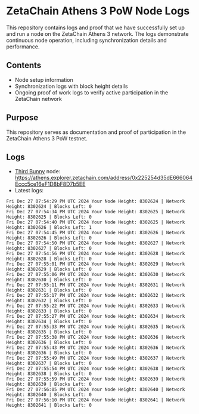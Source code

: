# ZetaChain Athens 3 PoW Node Logs
This repository contains logs and proof that we have successfully set up and run a node on the ZetaChain Athens 3 network. The logs demonstrate continuous node operation, including synchronization details and performance.

## Contents
- Node setup information
- Synchronization logs with block height details
- Ongoing proof of work logs to verify active participation in the ZetaChain network

## Purpose
This repository serves as documentation and proof of participation in the ZetaChain Athens 3 PoW testnet.

## Logs

- [Third Bunny](https://thirdbunny.xyz/) node: https://athens.explorer.zetachain.com/address/0x225254d35dE666064Eccc5ce16eF1D8bF8D7b5EE
- Latest logs:
```
Fri Dec 27 07:54:29 PM UTC 2024 Your Node Height: 8302624 | Network Height: 8302624 | Blocks Left: 0
Fri Dec 27 07:54:34 PM UTC 2024 Your Node Height: 8302625 | Network Height: 8302625 | Blocks Left: 0
Fri Dec 27 07:54:40 PM UTC 2024 Your Node Height: 8302625 | Network Height: 8302626 | Blocks Left: 1
Fri Dec 27 07:54:45 PM UTC 2024 Your Node Height: 8302626 | Network Height: 8302626 | Blocks Left: 0
Fri Dec 27 07:54:50 PM UTC 2024 Your Node Height: 8302627 | Network Height: 8302627 | Blocks Left: 0
Fri Dec 27 07:54:56 PM UTC 2024 Your Node Height: 8302628 | Network Height: 8302628 | Blocks Left: 0
Fri Dec 27 07:55:01 PM UTC 2024 Your Node Height: 8302629 | Network Height: 8302629 | Blocks Left: 0
Fri Dec 27 07:55:06 PM UTC 2024 Your Node Height: 8302630 | Network Height: 8302630 | Blocks Left: 0
Fri Dec 27 07:55:11 PM UTC 2024 Your Node Height: 8302631 | Network Height: 8302631 | Blocks Left: 0
Fri Dec 27 07:55:17 PM UTC 2024 Your Node Height: 8302632 | Network Height: 8302632 | Blocks Left: 0
Fri Dec 27 07:55:22 PM UTC 2024 Your Node Height: 8302633 | Network Height: 8302633 | Blocks Left: 0
Fri Dec 27 07:55:27 PM UTC 2024 Your Node Height: 8302634 | Network Height: 8302634 | Blocks Left: 0
Fri Dec 27 07:55:33 PM UTC 2024 Your Node Height: 8302635 | Network Height: 8302635 | Blocks Left: 0
Fri Dec 27 07:55:38 PM UTC 2024 Your Node Height: 8302636 | Network Height: 8302636 | Blocks Left: 0
Fri Dec 27 07:55:43 PM UTC 2024 Your Node Height: 8302636 | Network Height: 8302636 | Blocks Left: 0
Fri Dec 27 07:55:49 PM UTC 2024 Your Node Height: 8302637 | Network Height: 8302637 | Blocks Left: 0
Fri Dec 27 07:55:54 PM UTC 2024 Your Node Height: 8302638 | Network Height: 8302638 | Blocks Left: 0
Fri Dec 27 07:55:59 PM UTC 2024 Your Node Height: 8302639 | Network Height: 8302639 | Blocks Left: 0
Fri Dec 27 07:56:05 PM UTC 2024 Your Node Height: 8302640 | Network Height: 8302640 | Blocks Left: 0
Fri Dec 27 07:56:10 PM UTC 2024 Your Node Height: 8302641 | Network Height: 8302641 | Blocks Left: 0
```
